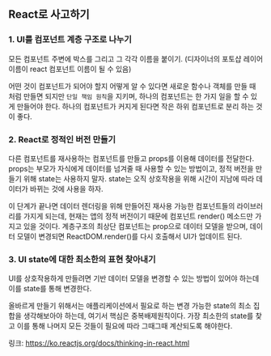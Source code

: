 ## React로 사고하기
### 1. UI를 컴포넌트 계층 구조로 나누기
모든 컴포넌트 주변에 박스를 그리고 그 각각 이름을 붙이기. (디자이너의 포토샵 레이어 이름이 react 컴포넌트 이름이 될 수 있음)

어떤 것이 컴포넌트가 되어야 할지 어떻게 알 수 있다면 새로운 함수나 객체를 만들 때 처럼 만들면 되지만 ```단일 책임 원칙```을 지키며, 하나의 컴포넌트는 한 가지 일을 할 수 있게 만들어야 한다. 하나의 컴포넌트가 커지게 된다면 작은 하위 컴포넌트로 분리 하는 것이 좋다.

### 2. React로 정적인 버전 만들기
다른 컴포넌트를 재사용하는 컴포넌트를 만들고 props를 이용해 데이터를 전달한다. props는 부모가 자식에게 데이터를 넘겨줄 때 사용할 수 있는 방법이고, 정적 버전을 만들기 위해 state는 사용하지 말자. state는 오직 상호작용을 위해 시간이 지남에 따라 데이터가 바뀌는 것에 사용을 하자.

이 단계가 끝나면 데이터 렌더링을 위해 만들어진 재사용 가능한 컴포넌트들의 라이브러리를 가지게 되는데, 현재는 앱의 정적 버전이기 때문에 컴포넌트 render() 메소드만 가지고 있을 것이다. 계층구조의 최상단 컴포넌트는 prop으로 데이터 모델을 받으며, 데이터 모델이 변경되면 ReactDOM.render()를 다시 호출해서 UI가 업데이트 된다. 


### 3. UI state에 대한 최소한의 표현 찾아내기
UI를 상호작용하게 만들려면 기반 데이터 모델을 변경할 수 있는 방법이 있어야 하는데 이를 state를 통해 변경한다.

올바르게 만들기 위해서는 애플리케이션에서 필요로 하는 변경 가능한 state의 최소 집합을 생각해보아야 하는데, 여기서 핵심은 중복배제원칙이다. 가장 최소한의 state를 찾고 이를 통해 나머지 모든 것들이 필요에 따라 그때그때 계산되도록 해야한다.





링크: https://ko.reactjs.org/docs/thinking-in-react.html